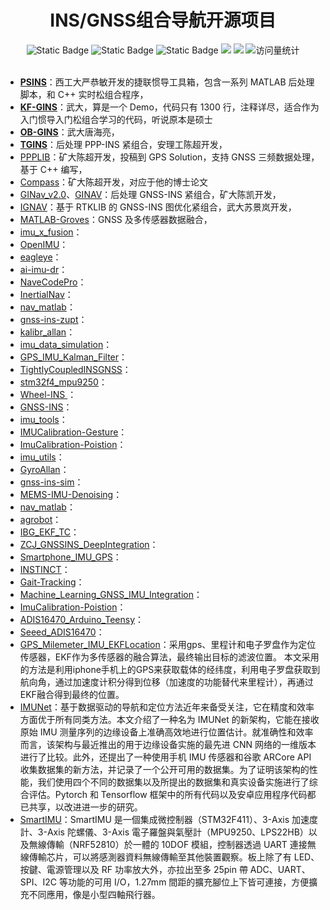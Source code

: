 <div align="center">
<h1>INS/GNSS组合导航开源项目</h1>
</div>



<div align="center">
    <img alt="Static Badge" src="https://img.shields.io/badge/QQ-1482275402-red">
    <img alt="Static Badge" src="https://img.shields.io/badge/%E5%BE%AE%E4%BF%A1-lizhengxiao99-green">
    <img alt="Static Badge" src="https://img.shields.io/badge/Email-dauger%40126.com-brown">
    <a href="https://blog.csdn.net/daoge2666/"><img src="https://img.shields.io/badge/CSDN-论坛-c32136" /></a>
    <a href="https://www.zhihu.com/people/dao-ge-92-60/"><img src="https://img.shields.io/badge/Zhihu-知乎-blue" /></a>
    <img src="https://komarev.com/ghpvc/?username=LiZhengXiao99&label=Views&color=0e75b6&style=flat" alt="访问量统计" />
</div>

<br/>

* **[PSINS](http://www.psins.org.cn/)**：西工大严恭敏开发的捷联惯导工具箱，包含一系列 MATLAB 后处理脚本，和 C++ 实时松组合程序，
* **[KF-GINS](https://github.com/i2Nav-WHU/KF-GINS)**：武大，算是一个 Demo，代码只有 1300 行，注释详尽，适合作为入门惯导入门松组合学习的代码，听说原本是硕士
* **[OB-GINS](https://github.com/i2Nav-WHU/OB_GINS)**：武大唐海亮，
* **[TGINS](https://github.com/heiwa0519/TGINS)**：后处理 PPP-INS 紧组合，安理工陈超开发，
* [PPPLIB](https://geodesy.noaa.gov/gps-toolbox/PPPLib.htm)：矿大陈超开发，投稿到 GPS Solution，支持 GNSS 三频数据处理，基于 C++ 编写，
* [Compass](https://gitee.com/hw_cc/compass)：矿大陈超开发，对应于他的博士论文
* [GINav_v2.0](https://github.com/kaichen686/GINav_v2.0-test)、[GINAV](https://github.com/kaichen686/GINav)：后处理 GNSS-INS 紧组合，矿大陈凯开发，
* [IGNAV](https://github.com/Erensu/ignav)：基于 RTKLIB 的 GNSS-INS 图优化紧组合，武大苏景岚开发，
* [MATLAB-Groves](https://github.com/zbai/MATLAB-Groves)：GNSS 及多传感器数据融合，
* [imu_x_fusion](https://github.com/cggos/imu_x_fusion)：
* [OpenIMU](https://github.com/introlab/OpenIMU)：
* [eagleye](https://github.com/MapIV/eagleye)：
* [ai-imu-dr](https://github.com/mbrossar/ai-imu-dr)：
* [NaveCodePro](https://github.com/zelanzou/NaveCodePro)：
* [InertialNav](https://github.com/priseborough/InertialNav)：
* [nav_matlab](https://github.com/yandld/nav_matlab)：
* [gnss-ins-zupt](https://github.com/wvu-navLab/gnss-ins-zupt)：
* [kalibr_allan](https://github.com/rpng/kalibr_allan)：
* [imu_data_simulation](https://github.com/robosu12/imu_data_simulation)：
* [GPS_IMU_Kalman_Filter](https://github.com/karanchawla/GPS_IMU_Kalman_Filter)：
* [TightlyCoupledINSGNSS](https://github.com/benzenemo/TightlyCoupledINSGNSS)：
* [stm32f4_mpu9250](https://github.com/suhetao/stm32f4_mpu9250)：
* [Wheel-INS ](https://github.com/i2Nav-WHU/Wheel-INS)：
* [GNSS-INS](https://github.com/hitleeleo/GNSS-INS)：
* [imu_tools](https://github.com/CCNYRoboticsLab/imu_tools)：
* [IMUCalibration-Gesture](https://github.com/shenshikexmu/IMUCalibration-Gesture)：
* [ImuCalibration-Poistion](https://github.com/shenshikexmu/ImuCalibration-Poistion)：
* [imu_utils](https://github.com/gaowenliang/imu_utils)：
* [GyroAllan](https://github.com/XinLiGH/GyroAllan)：
* [gnss-ins-sim](https://github.com/Aceinna/gnss-ins-sim)：
* [MEMS-IMU-Denoising](https://github.com/ansfl/MEMS-IMU-Denoising)：
* [nav_matlab](https://github.com/yandld/nav_matlab)：
* [agrobot](https://github.com/nesl/agrobot)：
* [IBG_EKF_TC](https://github.com/Dennissy23/IBG_EKF_TC)：
* [ZCJ_GNSSINS_DeepIntegration](https://github.com/kongtian-SiBu/ZCJ_GNSSINS_DeepIntegration)：
* [Smartphone_IMU_GPS](https://github.com/alexschultze/Smartphone_IMU_GPS)：
* [INSTINCT](https://github.com/UniStuttgart-INS/INSTINCT)：
* [Gait-Tracking](https://github.com/xioTechnologies/Gait-Tracking)：
* [Machine_Learning_GNSS_IMU_Integration](https://github.com/Akpozi/Machine_Learning_GNSS_IMU_Integration)：
* [ImuCalibration-Poistion](https://github.com/shenshikexmu/ImuCalibration-Poistion)：
* [ ADIS16470_Arduino_Teensy](https://github.com/juchong/ADIS16470_Arduino_Teensy)：
* [Seeed_ADIS16470](https://github.com/Seeed-Studio/Seeed_ADIS16470)：
* [GPS_Milemeter_IMU_EKFLocation](https://github.com/gilbertz/GPS_Milemeter_IMU_EKFLocation)：采用gps、里程计和电子罗盘作为定位传感器，EKF作为多传感器的融合算法，最终输出目标的滤波位置。 本文采用的方法是利用iphone手机上的GPS来获取载体的经纬度，利用电子罗盘获取到航向角，通过加速度计积分得到位移（加速度的功能替代来里程计），再通过EKF融合得到最终的位置。
* [IMUNet](https://github.com/BehnamZeinali/IMUNet)：基于数据驱动的导航和定位方法近年来备受关注，它在精度和效率方面优于所有同类方法。本文介绍了一种名为 IMUNet 的新架构，它能在接收原始 IMU 测量序列的边缘设备上准确高效地进行位置估计。就准确性和效率而言，该架构与最近推出的用于边缘设备实施的最先进 CNN 网络的一维版本进行了比较。此外，还提出了一种使用手机 IMU 传感器和谷歌 ARCore API 收集数据集的新方法，并记录了一个公开可用的数据集。为了证明该架构的性能，我们使用四个不同的数据集以及所提出的数据集和真实设备实施进行了综合评估。Pytorch 和 Tensorflow 框架中的所有代码以及安卓应用程序代码都已共享，以改进进一步的研究。
* [SmartIMU](https://github.com/KitSprout/SmartIMU)：SmartIMU 是一個集成微控制器（STM32F411）、3-Axis 加速度計、3-Axis 陀螺儀、3-Axis 電子羅盤與氣壓計（MPU9250、LPS22HB）以及無線傳輸（NRF52810）於一體的 10DOF 模組，控制器透過 UART 連接無線傳輸芯片，可以將感測器資料無線傳輸至其他裝置觀察。板上除了有 LED、按鍵、電源管理以及 RF 功率放大外，亦拉出至多 25pin 帶 ADC、UART、SPI、I2C 等功能的可用 I/O，1.27mm 間距的擴充腳位上下皆可連接，方便擴充不同應用，像是小型四軸飛行器。
